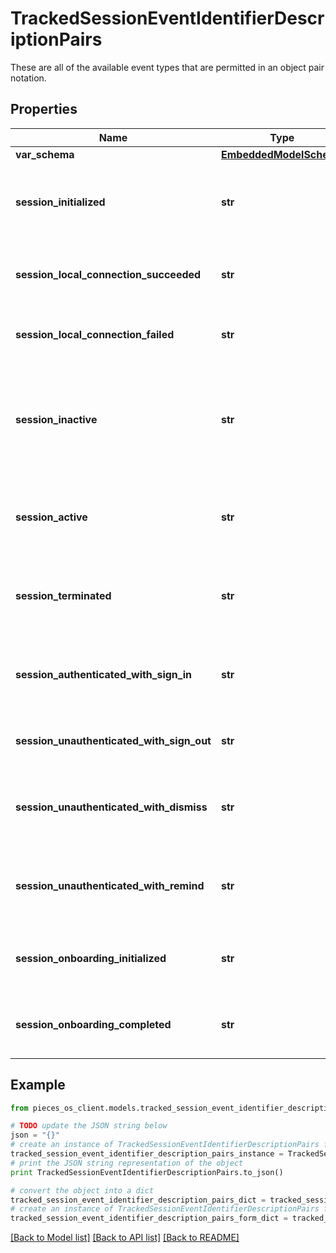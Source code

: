 # TrackedSessionEventIdentifierDescriptionPairs

These are all of the available event types that are permitted in an object pair notation.

## Properties

Name | Type | Description | Notes
------------ | ------------- | ------------- | -------------
**var_schema** | [**EmbeddedModelSchema**](EmbeddedModelSchema) |  | [optional] 
**session_initialized** | **str** | The key value pair for an application being opened. | [optional] 
**session_local_connection_succeeded** | **str** | There was a successful connection locally | [optional] 
**session_local_connection_failed** | **str** | There was a failed connection locally | [optional] 
**session_inactive** | **str** | If the current application is in the background or not, could also be minimized. | [optional] 
**session_active** | **str** | If the application has been brought to the forground. | [optional] 
**session_terminated** | **str** | If the user has closed the application, thus ending the session. | [optional] 
**session_authenticated_with_sign_in** | **str** | A user has signed into this session with a an external account | [optional] 
**session_unauthenticated_with_sign_out** | **str** | A user has signed out of this session | [optional] 
**session_unauthenticated_with_dismiss** | **str** | A user did not sign into the session with a dismissal | [optional] 
**session_unauthenticated_with_remind** | **str** | A user did not sign into the session with a reminder | [optional] 
**session_onboarding_initialized** | **str** | Onboarding has been initialized for this session | [optional] 
**session_onboarding_completed** | **str** | Onboarding has been completed for this session | [optional] 

## Example

```python
from pieces_os_client.models.tracked_session_event_identifier_description_pairs import TrackedSessionEventIdentifierDescriptionPairs

# TODO update the JSON string below
json = "{}"
# create an instance of TrackedSessionEventIdentifierDescriptionPairs from a JSON string
tracked_session_event_identifier_description_pairs_instance = TrackedSessionEventIdentifierDescriptionPairs.from_json(json)
# print the JSON string representation of the object
print TrackedSessionEventIdentifierDescriptionPairs.to_json()

# convert the object into a dict
tracked_session_event_identifier_description_pairs_dict = tracked_session_event_identifier_description_pairs_instance.to_dict()
# create an instance of TrackedSessionEventIdentifierDescriptionPairs from a dict
tracked_session_event_identifier_description_pairs_form_dict = tracked_session_event_identifier_description_pairs.from_dict(tracked_session_event_identifier_description_pairs_dict)
```
[[Back to Model list]](../README#documentation-for-models) [[Back to API list]](../README#documentation-for-api-endpoints) [[Back to README]](../README)



